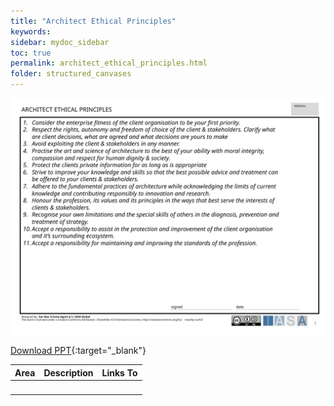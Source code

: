```yaml
---
title: "Architect Ethical Principles"
keywords: 
sidebar: mydoc_sidebar
toc: true
permalink: architect_ethical_principles.html
folder: structured_canvases
---
```


![image001](media/architect_ethical_principles001.svg)

[Download PPT](media/ppt/architect_ethical_principles.ppt){:target="_blank"}

| Area | Description | Links To |
| --- | --- | --- |
|   |   |   |